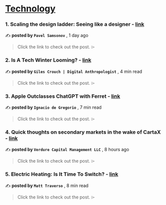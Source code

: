 
<h1><a href=https://medium.com/tag/technology/recommended target="_blank" rel="noopener noreferrer">Technology</a></h1>
<h3>1. Scaling the design ladder: Seeing like a designer - <a href=https://medium.com/user-experience-design-1/scaling-the-design-ladder-1-seeing-like-a-designer-3b8c77214c9c?source=tag_recommended_feed---------0-84----------technology----------086d4939_dad3_43ee_aeb3_52f7b0831538------- target="_blank" rel="noopener noreferrer">link</a></h3>

✍️ **posted by `Pavel Samsonov`** <date> , 1 day ago</date>

<blockquote>Click the link to check out the post. ⌲</blockquote>

<h3>2. Is A Tech Winter Looming? - <a href=https://medium.com/@gilescrouch/is-a-tech-winter-looming-23de95268087?source=tag_recommended_feed---------1-107----------technology----------086d4939_dad3_43ee_aeb3_52f7b0831538------- target="_blank" rel="noopener noreferrer">link</a></h3>

✍️ **posted by `Giles Crouch | Digital Anthropologist`** <date> , 4 min read</date>

<blockquote>Click the link to check out the post. ⌲</blockquote>

<h3>3. Apple Outclasses ChatGPT with Ferret - <a href=https://medium.com/towards-artificial-intelligence/apple-outclasses-chatgpt-with-ferret-c5a4eacccda0?source=tag_recommended_feed---------2-85----------technology----------086d4939_dad3_43ee_aeb3_52f7b0831538------- target="_blank" rel="noopener noreferrer">link</a></h3>

✍️ **posted by `Ignacio de Gregorio`** <date> , 7 min read</date>

<blockquote>Click the link to check out the post. ⌲</blockquote>

<h3>4. Quick thoughts on secondary markets in the wake of CartaX - <a href=https://medium.com/verdurecm/quick-thoughts-on-secondary-markets-in-the-wake-of-cartax-230c6dc5623e?source=tag_recommended_feed---------3-84----------technology----------086d4939_dad3_43ee_aeb3_52f7b0831538------- target="_blank" rel="noopener noreferrer">link</a></h3>

✍️ **posted by `Verdure Capital Management LLC`** <date> , 8 hours ago</date>

<blockquote>Click the link to check out the post. ⌲</blockquote>

<h3>5. Electric Heating: Is It Time To Switch? - <a href=https://medium.com/the-new-climate/electric-heating-is-it-time-to-switch-20c4853c861e?source=tag_recommended_feed---------4-107----------technology----------086d4939_dad3_43ee_aeb3_52f7b0831538------- target="_blank" rel="noopener noreferrer">link</a></h3>

✍️ **posted by `Matt Traverso`** <date> , 8 min read</date>

<blockquote>Click the link to check out the post. ⌲</blockquote>

